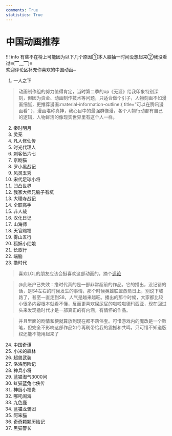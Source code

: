 ```yaml
---
comments: True
statistics: True
---
```



# 中国动画推荐
!!! info
    有些不在榜上可能因为以下几个原因①本人脑抽一时间没想起来②我没看过≡(▔﹏▔)≡<br>
    欢迎评论区补充你喜欢的中国动画~



1. 一人之下

>动画制作组的努力值得肯定，当时第二季的op《无涯》给我印象特别深刻，但因为资金、动画制作技术等问题，只适合做个引子，人物刻画不如漫画细腻，更推荐漫画:material-information-outline:{ title="可以在腾讯漫画看" }，漫画堪称真神，我心目中的最强群像漫，各个人物行动都有自己的逻辑，人物鲜活的像现实世界里有这个人一样。

2. 秦时明月
3. 灵笼
4. 凡人修仙传
5. 时光代理人
5. 刺客伍六七
6. 京剧猫
7. 罗小黑战记
8. 风灵玉秀
9.  宋代足球小将
10. 凹凸世界
11. 我家大师兄脑子有坑
12. 大理寺战记
13. 全职高手
14. 非人哉
15. 汉化日记
16. 山海师
17. 天官赐福
18. 雾山五行
19. 狐妖小红娘
20. 长歌行
21. 端脑
22. 撸时代

>喜欢LOL的朋友应该会挺喜欢这部动画的，摘个[评论](https://b23.tv/XM3oAL7)

>@此账户已失效：撸时代真的是一部非常超前的作品。它的播出，没记错的话，是S4左右的时候发生的事情，那个时候英雄联盟蒸蒸日上，别说下坡路了，甚至一直走到S8，人气是越来越旺。播出的那个时候，大家都比较小很多内容根本就看不懂，反而更喜欢屎尿屁的啦啦啦德玛西亚，现在回过头来发现撸时代才是一部真正的有内涵，有情怀的作品。

>并且里面的剧情和梗就算放到现在都不落俗套。可惜游戏内的魔改是一个败笔，但完全不影响这部作品如今再刷带给我的震撼和共鸣，只可惜不知道版权还能不能用起来了

24. 中国奇谭
25. 小米的森林  
26. 超兽武装
27. 洛洛历险记
28. 神兵小将
29. 蓝猫淘气3000问
30. 虹猫蓝兔七侠传
31. 神厨小福贵
32. 哪吒闹海
33. 九色鹿
34. 蓝猫龙骑团
35. 阿笨猫
36. 奇奇颗颗历险记
37. 黑猫警长